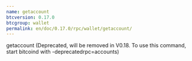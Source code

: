 ```yaml
---
name: getaccount
btcversion: 0.17.0
btcgroup: wallet
permalink: en/doc/0.17.0/rpc/wallet/getaccount/
---
```


getaccount (Deprecated, will be removed in V0.18. To use this command, start bitcoind with -deprecatedrpc=accounts)

